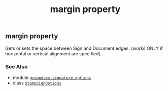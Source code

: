 ﻿---
title: margin property
second_title: GroupDocs.Signature for Python via .NET API References
description: 
type: docs
url: /python-net/groupdocs.signature.options/stampsignoptions/margin/
is_root: false
weight: 200
---

## margin property


Gets or sets the space between Sign and Document edges.
(works ONLY if horizontal or vertical alignment are specified).

### See Also
* module [`groupdocs.signature.options`](../../)
* class [`StampSignOptions`](/signature/python-net/groupdocs.signature.options/stampsignoptions)
